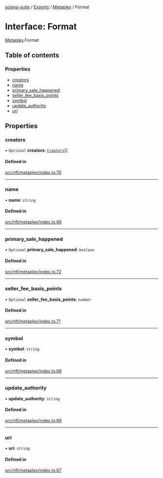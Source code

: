 [solana-suite](../README.md) / [Exports](../modules.md) / [Metaplex](../modules/Metaplex.md) / Format

# Interface: Format

[Metaplex](../modules/Metaplex.md).Format

## Table of contents

### Properties

- [creators](Metaplex.Format.md#creators)
- [name](Metaplex.Format.md#name)
- [primary\_sale\_happened](Metaplex.Format.md#primary_sale_happened)
- [seller\_fee\_basis\_points](Metaplex.Format.md#seller_fee_basis_points)
- [symbol](Metaplex.Format.md#symbol)
- [update\_authority](Metaplex.Format.md#update_authority)
- [uri](Metaplex.Format.md#uri)

## Properties

### creators

• `Optional` **creators**: [`Creators`](Metaplex.Creators.md)[]

#### Defined in

[src/nft/metaplex/index.ts:70](https://github.com/fukaoi/solana-suite/blob/42af222/src/nft/metaplex/index.ts#L70)

___

### name

• **name**: `string`

#### Defined in

[src/nft/metaplex/index.ts:66](https://github.com/fukaoi/solana-suite/blob/42af222/src/nft/metaplex/index.ts#L66)

___

### primary\_sale\_happened

• `Optional` **primary\_sale\_happened**: `boolean`

#### Defined in

[src/nft/metaplex/index.ts:72](https://github.com/fukaoi/solana-suite/blob/42af222/src/nft/metaplex/index.ts#L72)

___

### seller\_fee\_basis\_points

• `Optional` **seller\_fee\_basis\_points**: `number`

#### Defined in

[src/nft/metaplex/index.ts:71](https://github.com/fukaoi/solana-suite/blob/42af222/src/nft/metaplex/index.ts#L71)

___

### symbol

• **symbol**: `string`

#### Defined in

[src/nft/metaplex/index.ts:68](https://github.com/fukaoi/solana-suite/blob/42af222/src/nft/metaplex/index.ts#L68)

___

### update\_authority

• **update\_authority**: `string`

#### Defined in

[src/nft/metaplex/index.ts:69](https://github.com/fukaoi/solana-suite/blob/42af222/src/nft/metaplex/index.ts#L69)

___

### uri

• **uri**: `string`

#### Defined in

[src/nft/metaplex/index.ts:67](https://github.com/fukaoi/solana-suite/blob/42af222/src/nft/metaplex/index.ts#L67)
